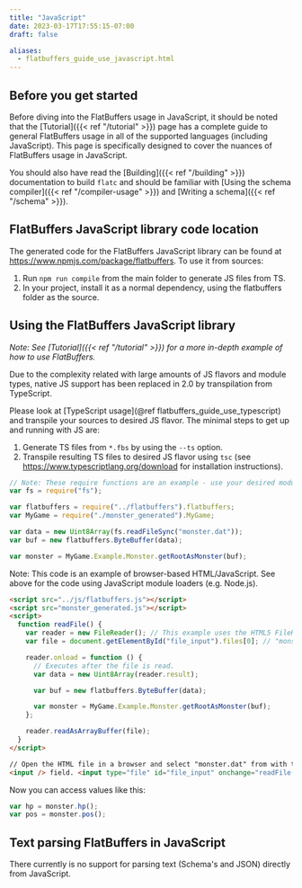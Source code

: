 ```yaml
---
title: "JavaScript"
date: 2023-03-17T17:55:15-07:00
draft: false

aliases:
  - flatbuffers_guide_use_javascript.html
---
```


## Before you get started

Before diving into the FlatBuffers usage in JavaScript, it should be noted that
the [Tutorial]({{< ref "/tutorial" >}}) page has a complete guide to general
FlatBuffers usage in all of the supported languages (including JavaScript). This
page is specifically designed to cover the nuances of FlatBuffers usage in
JavaScript.

You should also have read the [Building]({{< ref "/building" >}}) documentation
to build `flatc` and should be familiar with [Using the schema
compiler]({{< ref "/compiler-usage" >}}) and [Writing a
schema]({{< ref "/schema" >}}).

## FlatBuffers JavaScript library code location

The generated code for the FlatBuffers JavaScript library can be found at
https://www.npmjs.com/package/flatbuffers. To use it from sources:

1. Run `npm run compile` from the main folder to generate JS files from TS.
1. In your project, install it as a normal dependency, using the flatbuffers
   folder as the source.

## Using the FlatBuffers JavaScript library

_Note: See [Tutorial]({{< ref "/tutorial" >}}) for a more in-depth example of
how to use FlatBuffers._

Due to the complexity related with large amounts of JS flavors and module types,
native JS support has been replaced in 2.0 by transpilation from TypeScript.

Please look at [TypeScript usage](@ref flatbuffers_guide_use_typescript) and
transpile your sources to desired JS flavor. The minimal steps to get up and
running with JS are:

1. Generate TS files from `*.fbs` by using the `--ts` option.
1. Transpile resulting TS files to desired JS flavor using `tsc` (see
   https://www.typescriptlang.org/download for installation instructions).

```js
// Note: These require functions are an example - use your desired module flavor.
var fs = require("fs");

var flatbuffers = require("../flatbuffers").flatbuffers;
var MyGame = require("./monster_generated").MyGame;

var data = new Uint8Array(fs.readFileSync("monster.dat"));
var buf = new flatbuffers.ByteBuffer(data);

var monster = MyGame.Example.Monster.getRootAsMonster(buf);
```

Note: This code is an example of browser-based HTML/JavaScript. See above for
the code using JavaScript module loaders (e.g. Node.js).

```html
<script src="../js/flatbuffers.js"></script>
<script src="monster_generated.js"></script>
<script>
  function readFile() {
    var reader = new FileReader(); // This example uses the HTML5 FileReader.
    var file = document.getElementById("file_input").files[0]; // "monster.dat" from the HTML <input> field.

    reader.onload = function () {
      // Executes after the file is read.
      var data = new Uint8Array(reader.result);

      var buf = new flatbuffers.ByteBuffer(data);

      var monster = MyGame.Example.Monster.getRootAsMonster(buf);
    };

    reader.readAsArrayBuffer(file);
  }
</script>

// Open the HTML file in a browser and select "monster.dat" from with the //
<input /> field. <input type="file" id="file_input" onchange="readFile();" />
```

Now you can access values like this:

```js
var hp = monster.hp();
var pos = monster.pos();
```

## Text parsing FlatBuffers in JavaScript

There currently is no support for parsing text (Schema's and JSON) directly from
JavaScript.
